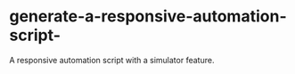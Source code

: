 # generate-a-responsive-automation-script-
A responsive automation script with a simulator feature.
